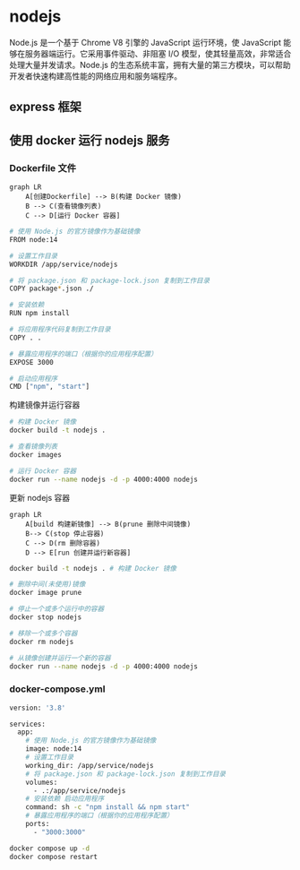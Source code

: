 # nodejs

Node.js 是一个基于 Chrome V8 引擎的 JavaScript 运行环境，使 JavaScript 能够在服务器端运行。它采用事件驱动、非阻塞 I/O 模型，使其轻量高效，非常适合处理大量并发请求。Node.js 的生态系统丰富，拥有大量的第三方模块，可以帮助开发者快速构建高性能的网络应用和服务端程序。

## express 框架

## 使用 docker 运行 nodejs 服务

### Dockerfile 文件

```mermaid
graph LR
    A[创建Dockerfile] --> B(构建 Docker 镜像)
    B --> C(查看镜像列表)
    C --> D[运行 Docker 容器]
```

```bash
# 使用 Node.js 的官方镜像作为基础镜像
FROM node:14

# 设置工作目录
WORKDIR /app/service/nodejs

# 将 package.json 和 package-lock.json 复制到工作目录
COPY package*.json ./

# 安装依赖
RUN npm install

# 将应用程序代码复制到工作目录
COPY . .

# 暴露应用程序的端口（根据你的应用程序配置）
EXPOSE 3000

# 启动应用程序
CMD ["npm", "start"]
```

构建镜像并运行容器

```bash
# 构建 Docker 镜像
docker build -t nodejs .

# 查看镜像列表
docker images

# 运行 Docker 容器
docker run --name nodejs -d -p 4000:4000 nodejs
```

更新 nodejs 容器

```mermaid
graph LR
    A[build 构建新镜像] --> B(prune 删除中间镜像)
    B--> C(stop 停止容器)
    C --> D(rm 删除容器)
    D --> E[run 创建并运行新容器]
```

```bash
docker build -t nodejs . # 构建 Docker 镜像

# 删除中间(未使用)镜像
docker image prune

# 停止一个或多个运行中的容器
docker stop nodejs

# 移除一个或多个容器
docker rm nodejs

# 从镜像创建并运行一个新的容器
docker run --name nodejs -d -p 4000:4000 nodejs
```

### docker-compose.yml

```bash
version: '3.8'

services:
  app:
    # 使用 Node.js 的官方镜像作为基础镜像
    image: node:14
    # 设置工作目录
    working_dir: /app/service/nodejs
    # 将 package.json 和 package-lock.json 复制到工作目录
    volumes:
      - .:/app/service/nodejs
    # 安装依赖 启动应用程序
    command: sh -c "npm install && npm start"
    # 暴露应用程序的端口（根据你的应用程序配置）
    ports:
      - "3000:3000"
```

```bash
docker compose up -d
docker compose restart
```
